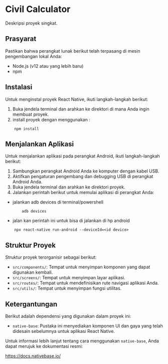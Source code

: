 # Civil Calculator

Deskripsi proyek singkat.

## Prasyarat

Pastikan bahwa perangkat lunak berikut telah terpasang di mesin pengembangan lokal Anda:

- Node.js (v12 atau yang lebih baru)
- npm

## Instalasi

Untuk menginstal proyek React Native, ikuti langkah-langkah berikut:

1. Buka jendela terminal dan arahkan ke direktori di mana Anda ingin membuat proyek.
3. install proyek dengan menggunakan :

```
    npm install
```
## Menjalankan Aplikasi

Untuk menjalankan aplikasi pada perangkat Android, ikuti langkah-langkah berikut:

1. Sambungkan perangkat Android Anda ke komputer dengan kabel USB.
2. Aktifkan pengaturan pengembang dan debugging USB di perangkat Android Anda.
3. Buka jendela terminal dan arahkan ke direktori proyek.
4. Jalankan perintah berikut untuk memulai aplikasi di perangkat Anda:
- jalankan adb devices di terminal/powershell 
    ```
        adb devices
    ```
 - jalan kan perintah ini untuk bisa di jalankan di hp android   
```
    npx react-native run-android --deviceId=<id device>
```
## Struktur Proyek

Struktur proyek terorganisir sebagai berikut:

- `src/components/`: Tempat untuk menyimpan komponen yang dapat digunakan kembali.
- `src/screens/`: Tempat untuk menyimpan layar aplikasi.
- `src/routes/`: Tempat untuk mendefinisikan rute navigasi aplikasi Anda.
- `src/utils/`: Tempat untuk menyimpan fungsi utilitas.

## Ketergantungan

Berikut adalah dependensi yang digunakan dalam proyek ini:

- `native-base`: Pustaka ini menyediakan komponen UI dan gaya yang telah didesain sebelumnya untuk aplikasi React Native.

Untuk informasi lebih lanjut tentang cara menggunakan `native-base`, Anda dapat merujuk ke dokumentasi resmi:

https://docs.nativebase.io/

